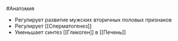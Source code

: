 #Анатомия 
- Регулирует развитие мужских вторичных половых признаков
- Регулирует [[Сперматогенез]]
- Уменьшает синтез [[Гликоген]] в [[Печень]]